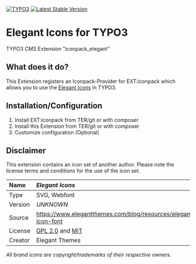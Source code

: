 [![TYPO3](https://img.shields.io/badge/TYPO3-iconpack-%23f49700?style=for-the-badge)](https://extensions.typo3.org/extension/iconpack/)
[![Latest Stable Version](https://img.shields.io/packagist/v/quellenform/t3x-iconpack-elegant?style=for-the-badge)](https://packagist.org/packages/quellenform/t3x-iconpack-elegant)

# Elegant Icons for TYPO3

TYPO3 CMS Extension "iconpack_elegant"


## What does it do?

This Extension registers an Iconpack-Provider for EXT:iconpack which allows you to use the [Elegant Icons](https://www.elegantthemes.com/blog/resources/elegant-icon-font) in TYPO3.


## Installation/Configuration

1. Install EXT:iconpack from TER/git or with composer
2. Install this Extension from TER/git or with composer
3. Customize configuration (Optional)


## Disclaimer

This extension contains an icon set of another author. Please note the license terms and conditions for the use of the icon set.

| Name    | *Elegant Icons*                                                                                     |
| :------ | :-------------------------------------------------------------------------------------------------- |
| Type    | SVG, Webfont                                                                                        |
| Version | *UNKNOWN*                                                                                           |
| Source  | https://www.elegantthemes.com/blog/resources/elegant-icon-font                                      |
| License | [GPL 2.0](https://www.gnu.org/licenses/gpl-2.0.html) and [MIT](https://opensource.org/licenses/MIT) |
| Creator | Elegant Themes                                                                                      |

*All brand icons are copyright/trademarks of their respective owners.*
